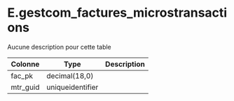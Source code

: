 # E.gestcom_factures_microstransactions

Aucune description pour cette table

Colonne|Type|Description
---|---|---
fac_pk|decimal(18,0)|
mtr_guid|uniqueidentifier|
